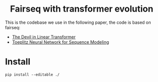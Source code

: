 <h1 align="center">Fairseq with transformer evolution</h1>

This is the codebase we use in the following paper, the code is based on fairseq:

- [The Devil in Linear Transformer](https://arxiv.org/abs/2210.10340)
- [Toeplitz Neural Network for Sequence Modeling](https://openreview.net/forum?id=IxmWsm4xrua)


# Install

```
pip install --editable ./
```

